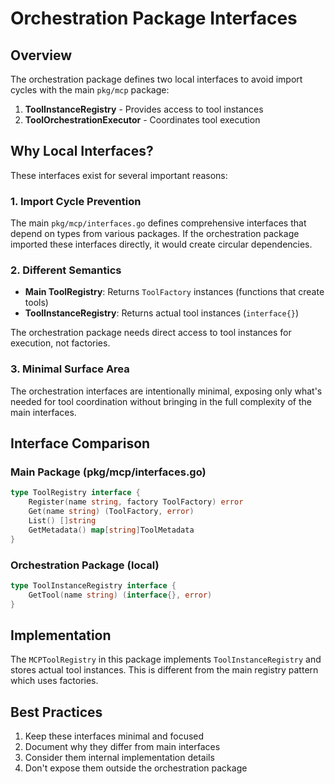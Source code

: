 # Orchestration Package Interfaces

## Overview

The orchestration package defines two local interfaces to avoid import cycles with the main `pkg/mcp` package:

1. **ToolInstanceRegistry** - Provides access to tool instances
2. **ToolOrchestrationExecutor** - Coordinates tool execution

## Why Local Interfaces?

These interfaces exist for several important reasons:

### 1. Import Cycle Prevention
The main `pkg/mcp/interfaces.go` defines comprehensive interfaces that depend on types from various packages. If the orchestration package imported these interfaces directly, it would create circular dependencies.

### 2. Different Semantics
- **Main ToolRegistry**: Returns `ToolFactory` instances (functions that create tools)
- **ToolInstanceRegistry**: Returns actual tool instances (`interface{}`)

The orchestration package needs direct access to tool instances for execution, not factories.

### 3. Minimal Surface Area
The orchestration interfaces are intentionally minimal, exposing only what's needed for tool coordination without bringing in the full complexity of the main interfaces.

## Interface Comparison

### Main Package (pkg/mcp/interfaces.go)
```go
type ToolRegistry interface {
    Register(name string, factory ToolFactory) error
    Get(name string) (ToolFactory, error)
    List() []string
    GetMetadata() map[string]ToolMetadata
}
```

### Orchestration Package (local)
```go
type ToolInstanceRegistry interface {
    GetTool(name string) (interface{}, error)
}
```

## Implementation

The `MCPToolRegistry` in this package implements `ToolInstanceRegistry` and stores actual tool instances. This is different from the main registry pattern which uses factories.

## Best Practices

1. Keep these interfaces minimal and focused
2. Document why they differ from main interfaces
3. Consider them internal implementation details
4. Don't expose them outside the orchestration package
